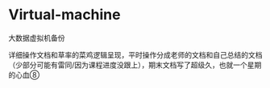 # Virtual-machine
大数据虚拟机备份

详细操作文档和草率的菜鸡逻辑呈现，平时操作分成老师的文档和自己总结的文档（少部分可能有雷同/因为课程进度没跟上），期末文档写了超级久，也就一个星期的心血⑧
